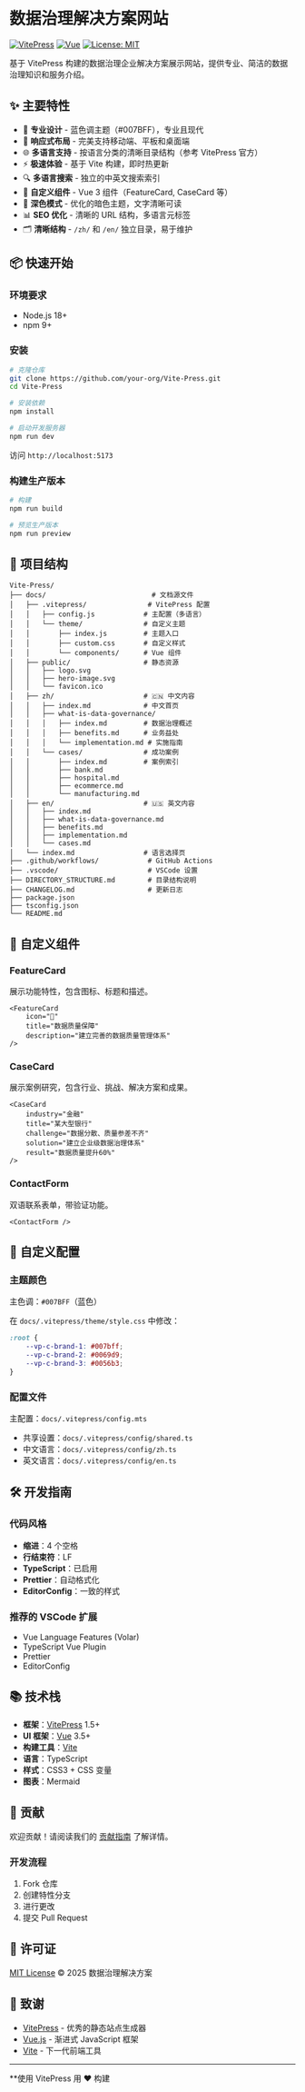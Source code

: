 # 数据治理解决方案网站

[![VitePress](https://img.shields.io/badge/VitePress-1.5.0-brightgreen.svg)](https://vitepress.dev/)
[![Vue](https://img.shields.io/badge/Vue-3.5.0-brightgreen.svg)](https://vuejs.org/)
[![License: MIT](https://img.shields.io/badge/License-MIT-yellow.svg)](https://opensource.org/licenses/MIT)

基于 VitePress 构建的数据治理企业解决方案展示网站，提供专业、简洁的数据治理知识和服务介绍。

## ✨ 主要特性

-   🎨 **专业设计** - 蓝色调主题（#007BFF），专业且现代
-   📱 **响应式布局** - 完美支持移动端、平板和桌面端
-   🌐 **多语言支持** - 按语言分类的清晰目录结构（参考 VitePress 官方）
-   ⚡ **极速体验** - 基于 Vite 构建，即时热更新
-   🔍 **多语言搜索** - 独立的中英文搜索索引
-   🧩 **自定义组件** - Vue 3 组件（FeatureCard, CaseCard 等）
-   🌙 **深色模式** - 优化的暗色主题，文字清晰可读
-   📊 **SEO 优化** - 清晰的 URL 结构，多语言元标签
-   🗂️ **清晰结构** - `/zh/` 和 `/en/` 独立目录，易于维护

## 📦 快速开始

### 环境要求

-   Node.js 18+
-   npm 9+

### 安装

```bash
# 克隆仓库
git clone https://github.com/your-org/Vite-Press.git
cd Vite-Press

# 安装依赖
npm install

# 启动开发服务器
npm run dev
```

访问 `http://localhost:5173`

### 构建生产版本

```bash
# 构建
npm run build

# 预览生产版本
npm run preview
```

## 📁 项目结构

```
Vite-Press/
├── docs/                          # 文档源文件
│   ├── .vitepress/               # VitePress 配置
│   │   ├── config.js            # 主配置（多语言）
│   │   └── theme/               # 自定义主题
│   │       ├── index.js         # 主题入口
│   │       ├── custom.css       # 自定义样式
│   │       └── components/      # Vue 组件
│   ├── public/                  # 静态资源
│   │   ├── logo.svg
│   │   ├── hero-image.svg
│   │   └── favicon.ico
│   ├── zh/                      # 🇨🇳 中文内容
│   │   ├── index.md             # 中文首页
│   │   ├── what-is-data-governance/
│   │   │   ├── index.md         # 数据治理概述
│   │   │   ├── benefits.md      # 业务益处
│   │   │   └── implementation.md # 实施指南
│   │   └── cases/               # 成功案例
│   │       ├── index.md         # 案例索引
│   │       ├── bank.md
│   │       ├── hospital.md
│   │       ├── ecommerce.md
│   │       └── manufacturing.md
│   ├── en/                      # 🇺🇸 英文内容
│   │   ├── index.md
│   │   ├── what-is-data-governance.md
│   │   ├── benefits.md
│   │   ├── implementation.md
│   │   └── cases.md
│   └── index.md                 # 语言选择页
├── .github/workflows/            # GitHub Actions
├── .vscode/                      # VSCode 设置
├── DIRECTORY_STRUCTURE.md        # 目录结构说明
├── CHANGELOG.md                  # 更新日志
├── package.json
├── tsconfig.json
└── README.md
```

## 🧩 自定义组件

### FeatureCard

展示功能特性，包含图标、标题和描述。

```vue
<FeatureCard
    icon="🎯"
    title="数据质量保障"
    description="建立完善的数据质量管理体系"
/>
```

### CaseCard

展示案例研究，包含行业、挑战、解决方案和成果。

```vue
<CaseCard
    industry="金融"
    title="某大型银行"
    challenge="数据分散、质量参差不齐"
    solution="建立企业级数据治理体系"
    result="数据质量提升60%"
/>
```

### ContactForm

双语联系表单，带验证功能。

```vue
<ContactForm />
```

## 🎨 自定义配置

### 主题颜色

主色调：`#007BFF`（蓝色）

在 `docs/.vitepress/theme/style.css` 中修改：

```css
:root {
    --vp-c-brand-1: #007bff;
    --vp-c-brand-2: #0069d9;
    --vp-c-brand-3: #0056b3;
}
```

### 配置文件

主配置：`docs/.vitepress/config.mts`

-   共享设置：`docs/.vitepress/config/shared.ts`
-   中文语言：`docs/.vitepress/config/zh.ts`
-   英文语言：`docs/.vitepress/config/en.ts`

## 🛠️ 开发指南

### 代码风格

-   **缩进**：4 个空格
-   **行结束符**：LF
-   **TypeScript**：已启用
-   **Prettier**：自动格式化
-   **EditorConfig**：一致的样式

### 推荐的 VSCode 扩展

-   Vue Language Features (Volar)
-   TypeScript Vue Plugin
-   Prettier
-   EditorConfig

## 📚 技术栈

-   **框架**：[VitePress](https://vitepress.dev/) 1.5+
-   **UI 框架**：[Vue](https://vuejs.org/) 3.5+
-   **构建工具**：[Vite](https://vitejs.dev/)
-   **语言**：TypeScript
-   **样式**：CSS3 + CSS 变量
-   **图表**：Mermaid

## 🤝 贡献

欢迎贡献！请阅读我们的 [贡献指南](./CONTRIBUTING.md) 了解详情。

### 开发流程

1. Fork 仓库
2. 创建特性分支
3. 进行更改
4. 提交 Pull Request

## 📄 许可证

[MIT License](./LICENSE) © 2025 数据治理解决方案

## 🙏 致谢

-   [VitePress](https://vitepress.dev/) - 优秀的静态站点生成器
-   [Vue.js](https://vuejs.org/) - 渐进式 JavaScript 框架
-   [Vite](https://vitejs.dev/) - 下一代前端工具

---

\*\*使用 VitePress 用 ❤️ 构建

